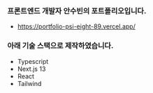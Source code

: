 ### 프론트엔드 개발자 안수빈의 포트폴리오입니다.
- <a>https://portfolio-psi-eight-89.vercel.app/</a>

### 아래 기술 스택으로 제작하였습니다.
- Typescript
- Next.js 13
- React
- Tailwind
